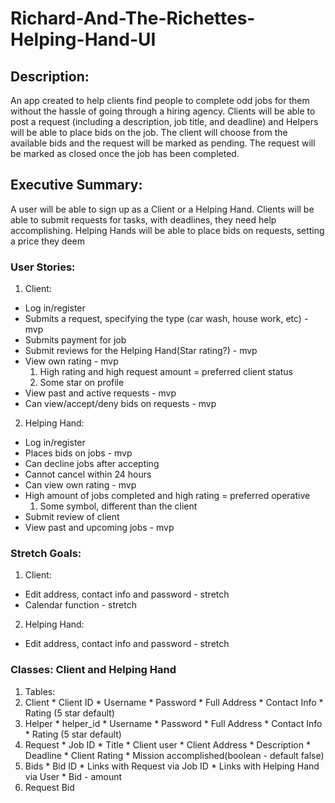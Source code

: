 # Richard-And-The-Richettes-Helping-Hand-UI

## Description:
An app created to help clients find people to complete odd jobs for them without the hassle of going through a hiring agency.
Clients will be able to post a request (including a description, job title, and deadline) and Helpers will be able to place bids on the job. 
The client will choose from the available bids and the request will be marked as pending. The request will be marked as closed once the job has been completed.

## Executive Summary:
A user will be able to sign up as a Client or a Helping Hand. Clients will be able to submit requests for tasks, with deadlines, they need help accomplishing. Helping Hands will be able to place bids on requests, setting a price they deem
  
### User Stories:
1. Client: 
  * Log in/register
  * Submits a request, specifying the type (car wash, house work, etc) -mvp
  * Submits payment for job 
  * Submit reviews for the Helping Hand(Star rating?) - mvp
  * View own rating - mvp
    1. High rating and high request amount = preferred client status
    2. Some star on profile
  * View past and active requests - mvp
  * Can view/accept/deny bids on requests - mvp
2. Helping Hand: 
  * Log in/register
  * Places bids on jobs - mvp
  * Can decline jobs after accepting 
  * Cannot cancel within 24 hours
  * Can view own rating - mvp
  * High amount of jobs completed and high rating = preferred operative
    1. Some symbol, different than the client
  * Submit review of client
  * View past and upcoming jobs - mvp

### Stretch Goals:
1. Client:
  * Edit address, contact info and password - stretch
  * Calendar function - stretch
2. Helping Hand:
  * Edit address, contact info and password - stretch



### Classes: Client and Helping Hand

1. Tables:
  1. Client
    * Client ID
    * Username
    * Password
    * Full Address
    * Contact Info
    * Rating (5 star default)
  2. Helper
    * helper_id
    * Username
    * Password
    * Full Address
    * Contact Info
    * Rating (5 star default)
  3. Request
    * Job ID
    * Title
    * Client user
    * Client Address
    * Description
    * Deadline
    * Client Rating
    * Mission accomplished(boolean - default false)
  4. Bids
    * Bid ID
    * Links with Request via Job ID
    * Links with Helping Hand via User
    * Bid - amount
  5. Request Bid
